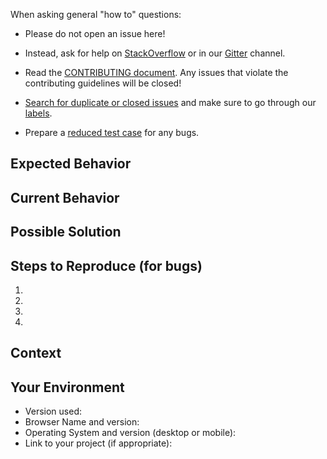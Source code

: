 <!-- Before opening an issue here make sure, that you have read the template completely through -->

When asking general "how to" questions:

- Please do not open an issue here!
- Instead, ask for help on [StackOverflow](stackoverflow.com/questions/tagged/materialize) or in our [Gitter](https://gitter.im/Dogfalo/materialize) channel.

- Read the [CONTRIBUTING document](https://github.com/Dogfalo/materialize/blob/master/CONTRIBUTING.md). Any issues that violate the contributing guidelines will be closed!
- [Search for duplicate or closed issues](https://github.com/Dogfalo/materialize/issues?utf8=%E2%9C%93&q=is%3Aissue) and make sure to go through our [labels](https://github.com/Dogfalo/materialize/labels).
- Prepare a [reduced test case](https://css-tricks.com/reduced-test-cases/) for any bugs.

<!--- Provide a general summary of the issue in the Title above. -->

## Expected Behavior
<!--- If you're describing a bug, tell us what should happen. -->

<!--- If you're suggesting a change/improvement, tell us how it should work and post a link to the corresponding [material design specification](https://material.io/guidelines/components/). -->

## Current Behavior
<!--- If describing a bug, tell us what happens instead of the expected behavior. -->

<!--- If suggesting a change/improvement, explain the difference from current behavior. -->

## Possible Solution
<!--- Not obligatory, but suggest a fix/reason for the bug, -->
<!--- or ideas how to implement the addition or change. -->

## Steps to Reproduce (for bugs)
<!--- Provide a link to a live example, or an unambiguous set of steps to reproduce this bug. Include code to reproduce, if relevant. -->
1.
2.
3.
4.

## Context
<!--- How has this issue affected you? What are you trying to accomplish? -->
<!--- Providing context helps us come up with a solution that is most useful in the real world -->

## Your Environment
<!--- Include as many relevant details about the environment you experienced the bug in -->
* Version used:
* Browser Name and version:
* Operating System and version (desktop or mobile):
* Link to your project (if appropriate):
